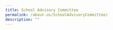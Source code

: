 ```yaml
---
title: School Advisory Committee
permalink: /about-us/SchoolAdvisoryCommittee/
description: ""
---
```

